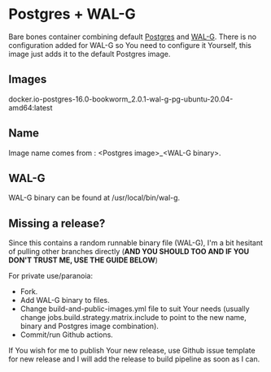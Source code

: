 # Postgres + WAL-G

Bare bones container combining default [Postgres](https://www.postgresql.org/) and [WAL-G](https://wal-g.readthedocs.io/). There is no configuration added for WAL-G so You need to configure it Yourself, this image just adds it to the default Postgres image.

## Images 

docker.io-postgres-16.0-bookworm_2.0.1-wal-g-pg-ubuntu-20.04-amd64:latest

## Name

Image name comes from : \<Postgres image\>_\<WAL-G binary\>.

## WAL-G

WAL-G binary can be found at /usr/local/bin/wal-g.

## Missing a release?

Since this contains a random runnable binary file (WAL-G), I'm a bit hesitant of pulling other branches directly (**AND YOU SHOULD TOO AND IF YOU DON'T TRUST ME, USE THE GUIDE BELOW**)

For private use/paranoia: 
- Fork.
- Add WAL-G binary to files.
- Change build-and-public-images.yml file to suit Your needs (usually change jobs.build.strategy.matrix.include to point to the new name, binary and Postgres image combination).
- Commit/run Github actions.

If You wish for me to publish Your new release, use Github issue template for new release and I will add the release to build pipeline as soon as I can.
